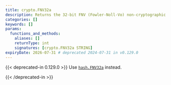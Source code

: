 ```yaml
---
title: crypto.FNV32a
description: Returns the 32-bit FNV (Fowler-Noll-Vo) non-cryptographic hash of the given string.
categories: []
keywords: []
params:
  functions_and_methods:
    aliases: []
    returnType: int
    signatures: [crypto.FNV32a STRING]
expiryDate: 2026-07-31 # deprecated 2024-07-31 in v0.129.0
---
```


{{< deprecated-in 0.129.0 >}}
Use [`hash.FNV32a`] instead.

[`hash.FNV32a`]: /functions/hash/FNV32a/
{{< /deprecated-in >}}
